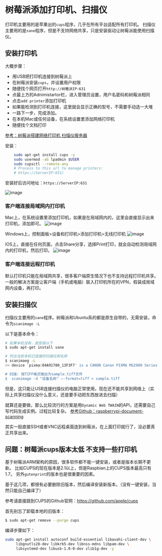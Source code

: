 # 树莓派添加打印机、扫描仪

打印机主要用的是苹果出的`cups`程序，几乎在所有平台适配所有打印机。
扫描仪主要用的是`sane`程序，但是不支持网络共享，只是安装驱动让树莓派能使用扫描仪。

## 安装打印机

大概步骤：
- 用USB把打印机连接到树莓派上
- 在树莓派安装`cups`，并设置用户权限
- 随便找个网页打开`http://树莓派IP:631`
- 点最上方的Adnimistartor栏，进入管理员设置，用户名密码和树莓派相同
- 点击`add printer`添加打印机
- 如果能检测到打印机连接，这里就会显示正确的型号，不需要手动选一大堆
- 一路下一步，完成添加。
- 在本机Mac或任何设备，在系统设置里添加网络打印机
- 随便找个文档打印

[参考：树莓派搭建网络打印机 扫描仪服务器](http://www.winotmk.com/2017/03/1136)

安装：
```sh
    sudo apt-get install cups -y
    sudo usermod -aG lpadmin $USER
    sudo cupsctl --remote-any
    # Process to this url to manage printers:
    # https://ServerIP:631/
```

安装好后访问地址：`https://ServerIP:631`

![image](https://user-images.githubusercontent.com/14041622/47633492-1094f480-db89-11e8-8d67-54d1e52a3e7c.png)


### 客户端连接局域网内打印机
Mac上，在系统设置里添加打印机，如果是在局域网内的，这里会直接显示出来打印机，添加即可。
![image](https://user-images.githubusercontent.com/14041622/47632974-4802a180-db87-11e8-9f48-69ab1c877156.png)


Windows上，控制面板>设备和打印机>添加打印机>无线打印机
![image](https://user-images.githubusercontent.com/14041622/47633354-906e8f00-db88-11e8-8238-b5dce58710f9.png)


IOS上，直接在任何页面，点击Share分享，选择Print打印，就会自动检测局域网内的打印机，然后打印。
![image](https://user-images.githubusercontent.com/14041622/47633386-b1cf7b00-db88-11e8-9045-aeed496b089f.png)



### 客户端连接远程打印机
默认打印机只能在局域网共享，很多客户端原生情况下也不支持远程打印机共享。
一般的解决方案是让客户端（手机或电脑）联入打印机所在的VPN，假装成局域网内设备，再打印。



## 安装扫描仪

扫描仪主要用的`sane`程序。树莓派和Ubuntu系的都是原生自带的，无需安装，命令为`scanimage -L`

以下是基本命令：
```sh
# 如果本机没有，就安装以下
$ sudo apt-get install sane

# 列出当前本机已连接的扫描仪和名称
$ scanimaeg -L
>> device `pixma:04A91780_13F3F7' is a CANON Canon PIXMA MG2900 Series multi-function peripheral

# 扫描: 按TIFF格式输出为sample.tiff文件
$  scanimage -d "设备名称" –-format=tiff > sample.tiff
```

但是，这只能让USB连接扫描仪的电脑正常使用，现在还不能共享到网络上（实际上共享扫描仪没什么意义，还是要手动把东西放进去扫描）

就算还是要做，那么比较流行的方案是用`Dynamic Web TWAIN`的API，还需要自己写代码生成实例。过程比较复杂。
[参考Github：raspberrypi-document-scanning](https://github.com/dynamsoft-dwt/raspberrypi-document-scanning)

其实一般直接SSH或者VNC远程桌面连到树莓派，在上面打印就行了，没必要真正共享出来。


## 问题：树莓派cups版本太低 不支持一些打印机

基于树莓派ARM架构的原因，很多软件都不能一键安装，或者是版本长期不更新。
比如CUPS的现在版本是2.1以上，但是Raspbian上的CUPS版本最高只有1.7。
另外`gutenprint`的版本也是很重要的因素。

基于这几项，都很有必要删除旧版本，然后编译安装新版本。（没有一键安装，当然只能自己编译了）

参考请直接跳到CUPS的Github官网：https://github.com/apple/cups

首先别忘了卸载本地的旧版本：
```sh
$ sudo apt-get remove --purge cups
```

编译步骤如下：
```sh
sudo apt-get install autoconf build-essential libavahi-client-dev \
     libgnutls28-dev libkrb5-dev libnss-mdns libpam-dev \
     libsystemd-dev libusb-1.0-0-dev zlib1g-dev -y
```